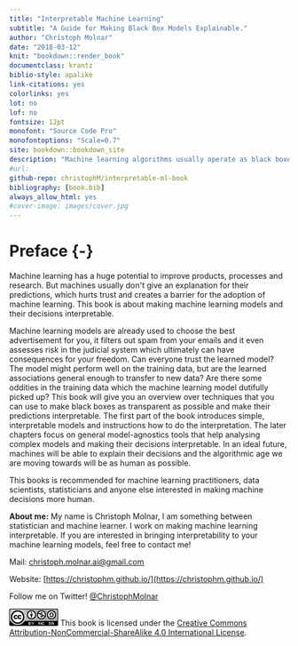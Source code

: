 ```yaml
---
title: "Interpretable Machine Learning"
subtitle: "A Guide for Making Black Box Models Explainable."
author: "Christoph Molnar"
date: "2018-03-12"
knit: "bookdown::render_book"
documentclass: krantz
biblio-style: apalike
link-citations: yes
colorlinks: yes
lot: no
lof: no
fontsize: 12pt
monofont: "Source Code Pro"
monofontoptions: "Scale=0.7"
site: bookdown::bookdown_site
description: "Machine learning algorithms usually operate as black boxes and it is unclear how they derived a certain decision. This book is a guide for practitioners on how to make machine learning decisions more interpretable."
#url:
github-repo: christophM/interpretable-ml-book
bibliography: [book.bib]
always_allow_html: yes
#cover-image: images/cover.jpg
---
```




# Preface {-}

Machine learning has a huge potential to improve products, processes and research.
But machines usually don't give an explanation for their predictions, which hurts trust and creates a barrier for the adoption of machine learning.
This book is about making machine learning models and their decisions interpretable.

Machine learning models are already used to choose the best advertisement for you, it filters out spam from your emails and it even assesses risk in the judicial system which ultimately can have consequences for your freedom.
Can everyone trust the learned model?
The model might perform well on the training data, but are the learned associations general enough to transfer to new data?
Are there some oddities in the training data which the machine learning model dutifully picked up?
This book will give you an overview over techniques that you can use to make black boxes as transparent as possible and make their predictions interpretable.
The first part of the book introduces simple, interpretable models and instructions how to do the interpretation.
The later chapters focus on general model-agnostics tools that help analysing complex models and making their decisions interpretable.
In an ideal future, machines will be able to explain their decisions and the algorithmic age we are moving towards will be as human as possible.

This books is recommended for machine learning practitioners, data scientists, statisticians and anyone else interested in making machine decisions more human.


**About me:** My name is Christoph Molnar, I am something between statistician and machine learner.
I work on making machine learning interpretable.
If you are interested in bringing interpretability to your machine learning models, feel free to contact me!

Mail: christoph.molnar.ai@gmail.com

Website: [https://christophm.github.io/](https://christophm.github.io/)

Follow me on Twitter! [\@ChristophMolnar](https://twitter.com/ChristophMolnar)

 ![Creative Commons License](images/by-nc-sa.png)
This book is licensed under the [Creative Commons Attribution-NonCommercial-ShareAlike 4.0 International License](http://creativecommons.org/licenses/by-nc-sa/4.0/).
